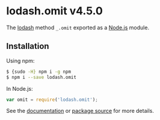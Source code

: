 # lodash.omit v4.5.0

The [lodash](https://lodash.com/) method `_.omit` exported as a [Node.js](https://nodejs.org/) module.

## Installation

Using npm:
```bash
$ {sudo -H} npm i -g npm
$ npm i --save lodash.omit
```

In Node.js:
```js
var omit = require('lodash.omit');
```

See the [documentation](https://lodash.com/docs#omit) or [package source](https://github.com/lodash/lodash/blob/4.5.0-npm-packages/lodash.omit) for more details.
